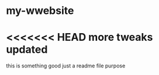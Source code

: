 # my-wwebsite
<<<<<<< HEAD
more tweaks updated
=======
this is something good
just a readme file purpose
